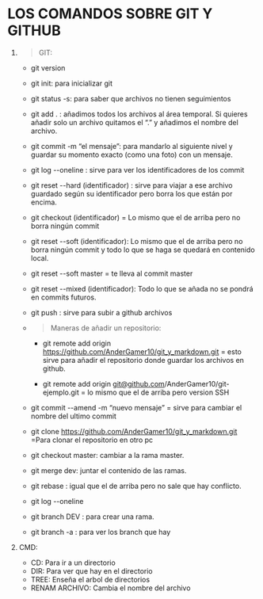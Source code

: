 # LOS COMANDOS SOBRE GIT Y GITHUB
1. >GIT:
    - git version
    - git init: para inicializar git
    - git status -s: para saber que archivos no tienen seguimientos

    - git add . : añadimos todos los archivos al área temporal. Si quieres añadir solo un archivo quitamos el “.” y añadimos el nombre del archivo.

    - git commit -m “el mensaje”: para mandarlo al siguiente nivel y guardar su momento exacto (como una foto) con un mensaje.

    - git log --oneline : sirve para ver los identificadores de los commit

    - git reset --hard (identificador) : sirve para viajar a ese archivo guardado según su identificador pero borra los que están por encima.

    - git checkout (identificador) = Lo mismo que el de arriba pero no borra ningún commit

    - git reset --soft (identificador): Lo mismo que el de arriba pero no borra ningún commit y todo lo que se haga se quedará en contenido local.

    - git reset --soft master = te lleva al commit master

    - git reset --mixed (identificador): Todo lo que se añada no se pondrá en commits futuros.

    - git push : sirve para subir a github archivos
    
    - >Maneras de añadir un repositorio:
        - git remote add origin https://github.com/AnderGamer10/git_y_markdown.git  = esto sirve para añadir el repositorio donde guardar los archivos en github.

        - git remote add origin git@github.com/AnderGamer10/git-ejemplo.git  = lo mismo que el de arriba pero version SSH

    - git commit --amend -m “nuevo mensaje” = sirve para cambiar el nombre del ultimo commit

    - git clone https://github.com/AnderGamer10/git_y_markdown.git =Para clonar el repositorio en otro pc

    - git checkout master: cambiar a la rama master.

    - git merge dev: juntar el contenido de las ramas.

    - git rebase : igual que el de arriba pero no sale que hay conflicto.

    - git log --oneline

    - git branch DEV : para crear una rama.

    - git branch -a : para ver los branch que hay
    
2. CMD:
    - CD: Para ir a un directorio
    - DIR: Para ver que hay en el directorio
    - TREE: Enseña el arbol de directorios
    - RENAM ARCHIVO: Cambia el nombre del archivo